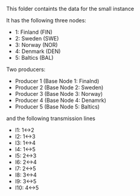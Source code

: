 This folder containts the data for the small instance 

It has the following three nodes:
* 1: Finland (FIN)
* 2: Sweden (SWE)
* 3: Norway (NOR)
* 4: Denmark (DEN)
* 5: Baltics (BAL)

Two producers: 
* Producer 1 (Base Node 1: Finalnd)
* Producer 2 (Base Node 2: Sweden)
* Producer 3 (Base Node 3: Norway)
* Producer 4 (Base Node 4: Denamrk)
* Producer 5 (Base Node 5: Baltics)

and the following transmission lines
* l1: 1<->2 
* l2: 1<->3
* l3: 1<->4 
* l4: 1<->5 
* l5: 2<->3
* l6: 2<->4
* l7: 2<->5
* l8: 3<->4
* l9: 3<->5
* l10: 4<->5
